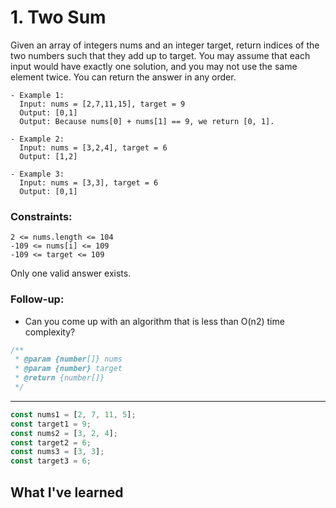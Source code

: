 # 1. Two Sum

Given an array of integers nums and an integer target, return indices of the two numbers such that they add up to target.
You may assume that each input would have exactly one solution, and you may not use the same element twice.
You can return the answer in any order.

```
- Example 1:
  Input: nums = [2,7,11,15], target = 9
  Output: [0,1]
  Output: Because nums[0] + nums[1] == 9, we return [0, 1].

- Example 2:
  Input: nums = [3,2,4], target = 6
  Output: [1,2]

- Example 3:
  Input: nums = [3,3], target = 6
  Output: [0,1]
```

### Constraints:

```
2 <= nums.length <= 104
-109 <= nums[i] <= 109
-109 <= target <= 109
```

Only one valid answer exists.

### Follow-up:

- Can you come up with an algorithm that is less than O(n2) time complexity?

```js
/**
 * @param {number[]} nums
 * @param {number} target
 * @return {number[]}
 */
```

---

```js
const nums1 = [2, 7, 11, 5];
const target1 = 9;
const nums2 = [3, 2, 4];
const target2 = 6;
const nums3 = [3, 3];
const target3 = 6;
```

## What I've learned
